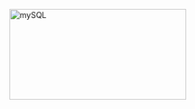 <a data-flickr-embed="true" href="https://www.flickr.com/photos/197661703@N05/53077117078/in/dateposted-public/" title="mySQL"><img src="https://live.staticflickr.com/65535/53077117078_7bd9787464_o.png" width="313" height="161" alt="mySQL"/></a>

